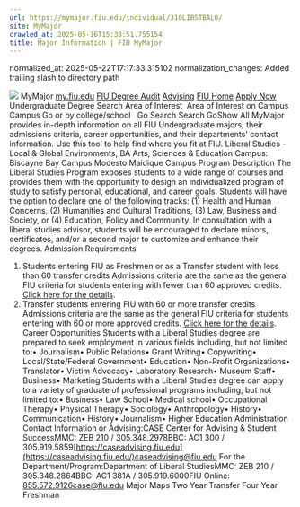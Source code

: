 ```yaml
---
url: https://mymajor.fiu.edu/individual/310LIBSTBALO/
site: MyMajor
crawled_at: 2025-05-16T15:38:51.755154
title: Major Information | FIU MyMajor
---
```

normalized_at: 2025-05-22T17:17:33.315102
normalization_changes: Added trailing slash to directory path

![](https://mymajor.fiu.edu/assets/logo-T4VPR2BI.png)
MyMajor
[my.fiu.edu](https://my.fiu.edu/)
[FIU Degree Audit](https://dasa.fiu.edu/all-departments/advising/panther-success-hub/panther-degree-audit/)
[Advising](https://advising.fiu.edu)
[FIU Home](https://www.fiu.edu/)
[Apply Now](https://admissions.fiu.edu/)
Undergraduate Degree Search
Area of Interest
​
Area of Interest
on
Campus
​
Campus
Go
or by college/school
​
​
Go
Search
Search
GoShow All
MyMajor provides in-depth information on all FIU Undergraduate majors, their admissions criteria, career opportunities, and their departments' contact information. Use this tool to help find where you fit at FIU.
Liberal Studies - Local & Global Environments,
BA
Arts, Sciences & Education
Campus:
Biscayne Bay Campus
Modesto Maidique Campus
Program Description
The Liberal Studies Program exposes students to a wide range of courses and provides them with the opportunity to design an individualized program of study to satisfy personal, educational, and career goals. Students will have the option to declare one of the following tracks: (1) Health and Human Concerns, (2) Humanities and Cultural Traditions, (3) Law, Business and Society, or (4) Education, Policy and Community. In consultation with a liberal studies advisor, students will be encouraged to declare minors, certificates, and/or a second major to customize and enhance their degrees.
Admission Requirements
1. Students entering FIU as Freshmen or as a Transfer student with less than 60 transfer credits
Admissions criteria are the same as the general FIU criteria for students entering with fewer than 60 approved credits. [Click here for the details](http://admissions.fiu.edu/apply/freshman/).
2. Transfer students entering FIU with 60 or more transfer credits
Admissions criteria are the same as the general FIU criteria for students entering with 60 or more approved credits. [Click here for the details](http://admissions.fiu.edu/apply/transfer/).
Career Opportunities
Students with a Liberal Studies degree are prepared to seek employment in various fields including, but not limited to:• Journalism• Public Relations• Grant Writing• Copywriting• Local/State/Federal Government• Education• Non-Profit Organizations• Translator• Victim Advocacy• Laboratory Research• Museum Staff• Business• Marketing
Students with a Liberal Studies degree can apply to a variety of graduate of professional programs including, but not limited to:• Business• Law School• Medical school• Occupational Therapy• Physical Therapy• Sociology• Anthropology• History• Communication• History• Journalism• Higher Education Administration
Contact Information
or Advising:CASE Center for Advising & Student SuccessMMC: ZEB 210 / 305.348.2978BBC: AC1 300 / 305.919.5859[https://caseadvising.fiu.edu](https://caseadvising.fiu.edu/)caseadvising@fiu.edu
For the Department/Program:Department of Liberal StudiesMMC: ZEB 210 / 305.348.2864BBC: AC1 381A / 305.919.6000FIU Online: 855.572.9126case@fiu.edu
Major Maps
Two Year Transfer
Four Year Freshman
